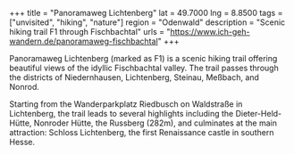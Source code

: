 +++
title = "Panoramaweg Lichtenberg"
lat = 49.7000
lng = 8.8500
tags = ["unvisited", "hiking", "nature"]
region = "Odenwald"
description = "Scenic hiking trail F1 through Fischbachtal"
urls = "https://www.ich-geh-wandern.de/panoramaweg-fischbachtal"
+++

Panoramaweg Lichtenberg (marked as F1) is a scenic hiking trail offering beautiful views of the idyllic Fischbachtal valley. The trail passes through the districts of Niedernhausen, Lichtenberg, Steinau, Meßbach, and Nonrod.

Starting from the Wanderparkplatz Riedbusch on Waldstraße in Lichtenberg, the trail leads to several highlights including the Dieter-Held-Hütte, Nonroder Hütte, the Russberg (282m), and culminates at the main attraction: Schloss Lichtenberg, the first Renaissance castle in southern Hesse.